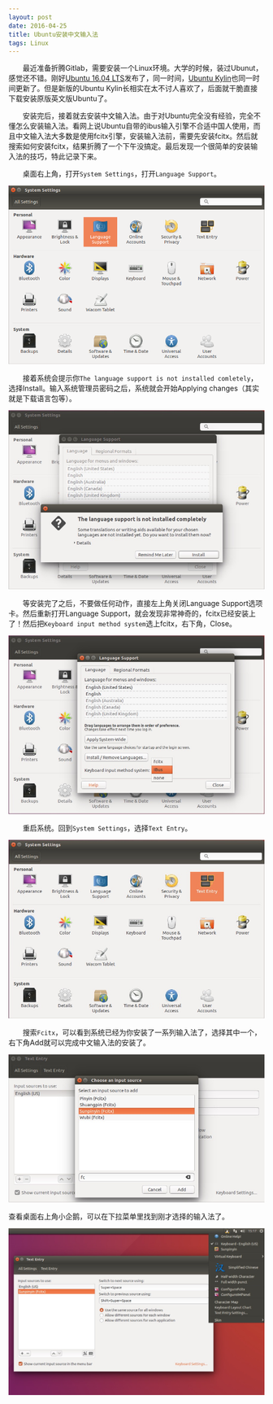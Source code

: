 ```yaml
---
layout: post
date: 2016-04-25
title: Ubuntu安装中文输入法
tags: Linux
---
```

　　最近准备折腾Gitlab，需要安装一个Linux环境。大学的时候，装过Ubunut，感觉还不错。刚好[Ubuntu 16.04 LTS](http://www.ubuntu.com/download/desktop)发布了，同一时间，[Ubuntu Kylin](http://www.ubuntukylin.com)也同一时间更新了。但是新版的Ubuntu Kylin长相实在太不讨人喜欢了，后面就干脆直接下载安装原版英文版Ubuntu了。

　　安装完后，接着就去安装中文输入法。由于对Ubuntu完全没有经验，完全不懂怎么安装输入法。看网上说Ubuntu自带的ibus输入引擎不合适中国人使用，而且中文输入法大多数是使用fcitx引擎，安装输入法前，需要先安装fcitx。然后就搜索如何安装fcitx，结果折腾了一个下午没搞定。最后发现一个很简单的安装输入法的技巧，特此记录下来。

　　桌面右上角，打开`System Settings`，打开`Language Support`。

![](../assets/blog/ubuntu-setup-input-method/system-setting-language-support.png)

　　接着系统会提示你`The language support is not installed comletely`，选择Install。输入系统管理员密码之后，系统就会开始Applying changes（其实就是下载语言包等）。

![](../assets/blog/ubuntu-setup-input-method/language-support-tips.png)

　　等安装完了之后，不要做任何动作，直接左上角关闭Language Support选项卡。然后重新打开Language Support，就会发现非常神奇的，fcitx已经安装上了！然后把`Keyboard input method system`选上fcitx，右下角，Close。

![](../assets/blog/ubuntu-setup-input-method/language-support-finished.png)

　　重启系统。回到`System Settings`，选择`Text Entry`。

![](../assets/blog/ubuntu-setup-input-method/system-setting-text-entry.png)

　　搜索`Fcitx`，可以看到系统已经为你安装了一系列输入法了，选择其中一个，右下角Add就可以完成中文输入法的安装了。

![](../assets/blog/ubuntu-setup-input-method/text-entry-choose-an-input-source.png)

查看桌面右上角小企鹅，可以在下拉菜单里找到刚才选择的输入法了。

![](../assets/blog/ubuntu-setup-input-method/setup-completed.png)